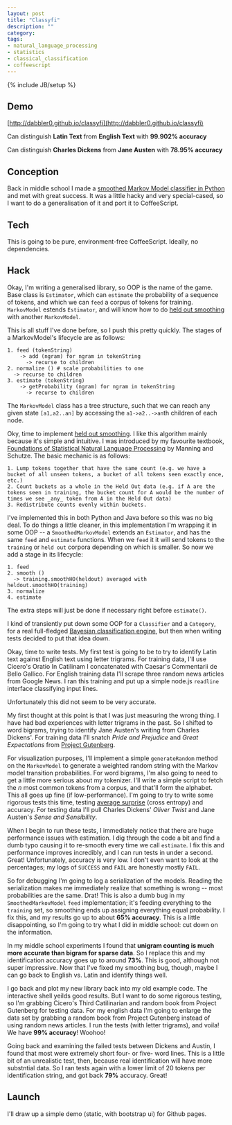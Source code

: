 ```yaml
---
layout: post
title: "Classyfi"
description: ""
category: 
tags:
- natural_language_processing
- statistics
- classical_classification
- coffeescript
---
```

{% include JB/setup %}

## Demo
[http://dabbler0.github.io/classyfi](http://dabbler0.github.io/classyfi)

Can distinguish **Latin Text** from **English Text** with **99.902% accuracy**

Can distinguish **Charles Dickens** from **Jane Austen** with **78.95% accuracy**

## Conception
Back in middle school I made a [smoothed Markov Model classifier in Python][filesort] and met with great success. It was a little hacky and very special-cased, so I want to do a generalisation of it and port it to CoffeeScript.
<!--more-->

## Tech
This is going to be pure, environment-free CoffeeScript. Ideally, no dependencies.

## Hack
Okay, I'm writing a generalised library, so OOP is the name of the game. Base class is `Estimator`, which can `estimate` the probability of a sequence of tokens, and which we can `feed` a corpus of tokens for training. `MarkovModel` estends `Estimator`, and will know how to do [held out smoothing][hosmooth] with another `MarkovModel`.

This is all stuff I've done before, so I push this pretty quickly. The stages of a MarkovModel's lifecycle are as follows:
```
1. feed (tokenString)
    -> add (ngram) for ngram in tokenString
      -> recurse to children
2. normalize () # scale probabilities to one
  -> recurse to children
3. estimate (tokenString)
    -> getProbability (ngram) for ngram in tokenString
      -> recurse to children
```
The `MarkovModel` class has a tree structure, such that we can reach any given state `[a1,a2..an]` by accessing the `a1->a2..->an`th children of each node.

Oky, time to implement [held out smoothing][hosmooth]. I like this algorithm mainly because it's simple and intuitive. I was introduced by my favourite textbook, [Foundations of Statistical Natural Language Processing][foundations] by Manning and Schutze. The basic mechanic is as follows:
```
1. Lump tokens together that have the same count (e.g. we have a bucket of all unseen tokens, a bucket of all tokens seen exactly once, etc.)
2. Count buckets as a whole in the Held Out data (e.g. if A are the tokens seen in training, the bucket count for A would be the number of times we see _any_ token from A in the Held Out data)
3. Redistribute counts evenly within buckets.
```

I've implemented this in both Python and Java before so this was no big deal. To do things a little cleaner, in this implementation I'm wrapping it in some OOP -- a `SmoothedMarkovModel` extends an `Estimator`, and has the same `feed` and `estimate` functions. When we `feed` it it will send tokens to the `training` or `held out` corpora depending on which is smaller. So now we add a stage in its lifecycle:
```
1. feed
2. smooth ()
  -> training.smoothHO(heldout) averaged with heldout.smoothHO(training)
3. normalize
4. estimate
```

The extra steps will just be done if necessary right before `estimate()`.

I kind of transiently put down some OOP for a `Classifier` and a `Category`, for a real full-fledged [Bayesian classification engine][bayesian], but then when writing tests decided to put that idea down.

Okay, time to write tests. My first test is going to be to try to identify Latin text against English text using letter trigrams. For training data, I'll use Cicero's Oratio In Catilinam I concatenated with Caesar's Commentarii de Bello Gallico. For English training data I'll scrape three random news articles from Google News. I ran this training and put up a simple node.js `readline` interface classifying input lines.

Unfortunately this did not seem to be very accurate.

My first thought at this point is that I was just measuring the wrong thing. I have had bad experiences with letter trigrams in the past. So I shifted to word bigrams, trying to identify Jane Austen's writing from Charles Dickens'. For training data I'll snatch _Pride and Prejudice_ and _Great Expectations_ from [Project Gutenberg][gutenberg].

For visualization purposes, I'll implement a simple `generateRandom` method on the `MarkovModel` to generate a weighted random string with the Markov model transition probabilities. For word bigrams, I'm also going to need to get a little more serious about my tokenizer. I'll write a simple script to fetch the _n_ most common tokens from a corpus, and that'll form the alphabet. This all goes up fine (if low-performance). I'm going to try to write some rigorous tests this time, testing [average surprise][avgsurprise] (cross entropy) and accuracy. For testing data I'll pull Charles Dickens' _Oliver Twist_ and Jane Austen's _Sense and Sensibility_.

When I begin to run these tests, I immediately notice that there are huge performance issues with estimation. I dig through the code a bit and find a dumb typo causing it to re-smooth every time we call `estimate`. I fix this and performance improves incredibly, and I can run tests in under a second. Great! Unfortunately, accuracy is very low. I don't even want to look at the percentages; my logs of `SUCCESS` and `FAIL` are honestly mostly `FAIL`.

So for debugging I'm going to log a serialization of the models. Reading the serialization makes me immediately realize that something is wrong -- most probabilities are the same. Drat! This is also a dumb bug in my `SmoothedMarkovModel` `feed` implementation; it's feeding everything to the `training` set, so smoothing ends up assigning everything equal probability. I fix this, and my results go up to about **65% accuracy**. This is a little disappointing, so I'm going to try what I did in middle school: cut down on the information.

In my middle school experiments I found that **unigram counting is much more accurate than bigram for sparse data**. So I replace this and my identification accuracy goes up to around **73%**. This is good, although not super impressive. Now that I've fixed my smoothing bug, though, maybe I can go back to English vs. Latin and identify things well.

I go back and plot my new library back into my old example code. The interactive shell yeilds good results. But I want to do some rigorous testing, so I'm grabbing Cicero's Third Catilinarian and random book from Project Gutenberg for testing data. For my english data I'm going to enlarge the data set by grabbing a random book from Project Gutenberg instead of using random news articles. I run the tests (with letter trigrams), and voila! We have **99% accuracy**! Woohoo!

Going back and examining the failed tests between Dickens and Austin, I found that most were extremely short four- or five- word lines. This is a little bit of an unrealistic test, then, because real identification will have more substntial data. So I ran tests again with a lower limit of 20 tokens per identification string, and got back **79%** accuracy. Great! 

## Launch
I'll draw up a simple demo (static, with bootstrap ui) for Github pages.

[filesort]: https://www.assembla.com/code/dab_sci_fair/subversion/nodes
[hosmooth]: http://en.wikipedia.org/wiki/Cross-validation_(statistics)
[foundations]: http://nlp.stanford.edu/fsnlp/
[gutenberg]: http://www.gutenberg.org/
[avgsurprise]: http://en.wikipedia.org/wiki/Cross-entropy
[bayesian]: http://en.wikipedia.org/wiki/Naive_Bayes_classifier
